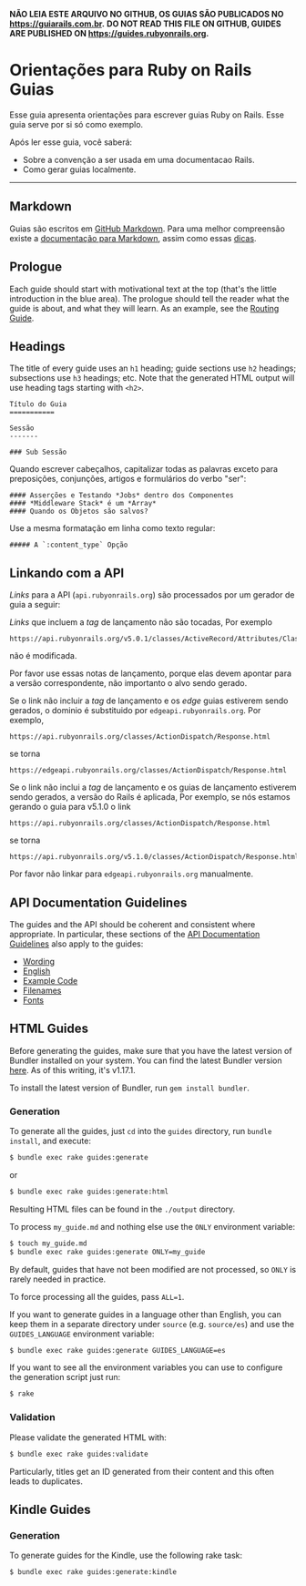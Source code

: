 **NÃO LEIA ESTE ARQUIVO NO GITHUB, OS GUIAS SÃO PUBLICADOS NO https://guiarails.com.br.**
**DO NOT READ THIS FILE ON GITHUB, GUIDES ARE PUBLISHED ON https://guides.rubyonrails.org.**

Orientações para Ruby on Rails Guias 
===============================

Esse guia apresenta orientações para escrever guias Ruby on Rails. Esse guia serve por si só como exemplo.

Após ler esse guia, você saberá:

* Sobre a convenção a ser usada em uma documentacao Rails.
* Como gerar guias localmente.

--------------------------------------------------------------------------------

Markdown
-------

Guias são escritos em [GitHub Markdown](https://help.github.com/articles/github-flavored-markdown). Para uma melhor compreensão existe a [documentação para Markdown](https://daringfireball.net/projects/markdown/syntax), assim como essas [dicas](https://daringfireball.net/projects/markdown/basics).

Prologue
--------

Each guide should start with motivational text at the top (that's the little introduction in the blue area). The prologue should tell the reader what the guide is about, and what they will learn. As an example, see the [Routing Guide](routing.html).

Headings
------

The title of every guide uses an `h1` heading; guide sections use `h2` headings; subsections use `h3` headings; etc. Note that the generated HTML output will use heading tags starting with `<h2>`.

```
Título do Guia
===========

Sessão
-------

### Sub Sessão
```

Quando escrever cabeçalhos, capitalizar todas as palavras exceto para preposições, conjunções, artigos e formulários do verbo "ser":

```
#### Asserções e Testando *Jobs* dentro dos Componentes
#### *Middleware Stack* é um *Array*
#### Quando os Objetos são salvos?
```

Use a mesma formatação em linha como texto regular:

```
##### A `:content_type` Opção
```

Linkando com a API
------------------

*Links* para a API (`api.rubyonrails.org`) são processados por um gerador de guia a seguir:

*Links* que incluem a *tag* de lançamento não são tocadas, Por exemplo

```
https://api.rubyonrails.org/v5.0.1/classes/ActiveRecord/Attributes/ClassMethods.html
```

não é modificada.

Por favor use essas notas de lançamento, porque elas devem apontar para a versão correspondente, não importanto o alvo sendo gerado.

Se o link não incluir a *tag* de lançamento e os *edge* guias estiverem sendo gerados, o dominio é substituido por `edgeapi.rubyonrails.org`. Por exemplo,

```
https://api.rubyonrails.org/classes/ActionDispatch/Response.html
```

se torna

```
https://edgeapi.rubyonrails.org/classes/ActionDispatch/Response.html
```

Se o link não inclui a *tag* de lançamento e os guias de lançamento estiverem sendo gerados, a versão do Rails é aplicada, Por exemplo, se nós estamos gerando o guia para v5.1.0 o link

```
https://api.rubyonrails.org/classes/ActionDispatch/Response.html
```

se torna

```
https://api.rubyonrails.org/v5.1.0/classes/ActionDispatch/Response.html
```

Por favor não linkar para `edgeapi.rubyonrails.org` manualmente.


API Documentation Guidelines
----------------------------

The guides and the API should be coherent and consistent where appropriate. In particular, these sections of the [API Documentation Guidelines](api_documentation_guidelines.html) also apply to the guides:

* [Wording](api_documentation_guidelines.html#wording)
* [English](api_documentation_guidelines.html#english)
* [Example Code](api_documentation_guidelines.html#example-code)
* [Filenames](api_documentation_guidelines.html#file-names)
* [Fonts](api_documentation_guidelines.html#fonts)

HTML Guides
-----------

Before generating the guides, make sure that you have the latest version of
Bundler installed on your system. You can find the latest Bundler version
[here](https://rubygems.org/gems/bundler). As of this writing, it's v1.17.1.

To install the latest version of Bundler, run `gem install bundler`.

### Generation

To generate all the guides, just `cd` into the `guides` directory, run `bundle install`, and execute:

```bash
$ bundle exec rake guides:generate
```

or

```bash
$ bundle exec rake guides:generate:html
```

Resulting HTML files can be found in the `./output` directory.

To process `my_guide.md` and nothing else use the `ONLY` environment variable:

```bash
$ touch my_guide.md
$ bundle exec rake guides:generate ONLY=my_guide
```

By default, guides that have not been modified are not processed, so `ONLY` is rarely needed in practice.

To force processing all the guides, pass `ALL=1`.

If you want to generate guides in a language other than English, you can keep them in a separate directory under `source` (e.g. `source/es`) and use the `GUIDES_LANGUAGE` environment variable:

```bash
$ bundle exec rake guides:generate GUIDES_LANGUAGE=es
```

If you want to see all the environment variables you can use to configure the generation script just run:

```bash
$ rake
```

### Validation

Please validate the generated HTML with:

```bash
$ bundle exec rake guides:validate
```

Particularly, titles get an ID generated from their content and this often leads to duplicates.

Kindle Guides
-------------

### Generation

To generate guides for the Kindle, use the following rake task:

```bash
$ bundle exec rake guides:generate:kindle
```
